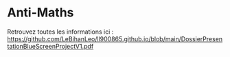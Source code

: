 # Anti-Maths

Retrouvez toutes les informations ici : https://github.com/LeBihanLeo/ll900865.github.io/blob/main/DossierPresentationBlueScreenProjectV1.pdf
